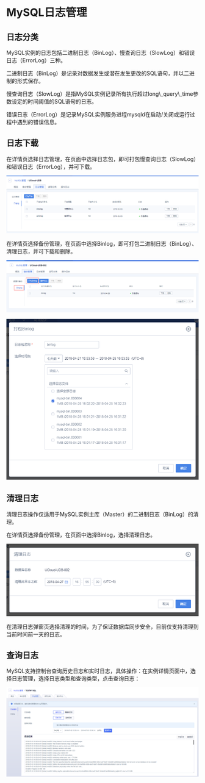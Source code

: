 

# MySQL日志管理

## 日志分类

MySQL实例的日志包括二进制日志（BinLog）、慢查询日志（SlowLog）和错误日志（ErrorLog）三种。

二进制日志（BinLog）是记录对数据发生或潜在发生更改的SQL语句，并以二进制的形式保存。

慢查询日志（SlowLog）是指MySQL实例记录所有执行超过long\\\_query\\\_time参数设定的时间阈值的SQL语句的日志。

错误日志（ErrorLog）是记录MySQL实例服务进程mysqld在启动/关闭或运行过程中遇到的错误信息。

## 日志下载

在详情页选择日志管理，在页面中选择日志包，即可打包慢查询日志（SlowLog）和错误日志（ErrorLog），并可下载。

![image](/images/管理日志0.png)

在详情页选择备份管理，在页面中选择Binlog，即可打包二进制日志（BinLog）、清理日志，并可下载和删除。

![image](/images/binlog.png)

![image](/images/打包binlog.png)

## 清理日志

清理日志操作仅适用于MySQL实例主库（Master）的二进制日志（BinLog）的清理。

在详情页选择备份管理，在页面中选择Binlog，选择清理日志。

![image](/images/清理日志.png)

在清理日志弹窗页选择清理的时间，为了保证数据库同步安全，目前仅支持清理到当前时间前一天的日志。

## 查询日志

MySQL支持控制台查询历史日志和实时日志，具体操作：在实例详情页面中，选择日志管理，选择日志类型和查询类型，点击查询日志：

![image](/images/查询日志.png)

